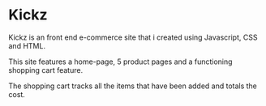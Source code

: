 # Kickz

Kickz is an front end e-commerce site that i created using Javascript, CSS and HTML. 

This site features a home-page, 5 product pages and a functioning shopping cart feature. 

The shopping cart tracks all the items that have been added and totals the cost.
